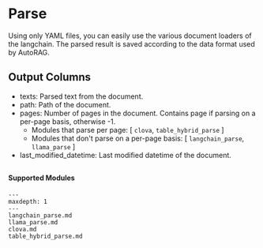 # Parse

Using only YAML files, you can easily use the various document loaders of the langchain.
The parsed result is saved according to the data format used by AutoRAG.

## Output Columns

- texts: Parsed text from the document.
- path: Path of the document.
- pages: Number of pages in the document. Contains page if parsing on a per-page basis, otherwise -1.
    - Modules that parse per page: [ `clova`, `table_hybrid_parse` ]
    - Modules that don't parse on a per-page basis: [ `langchain_parse`, `llama_parse` ]
- last_modified_datetime: Last modified datetime of the document.

##

#### Supported Modules

```{toctree}
---
maxdepth: 1
---
langchain_parse.md
llama_parse.md
clova.md
table_hybrid_parse.md
```
